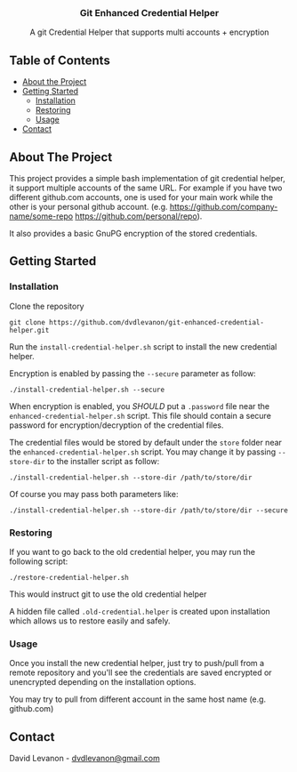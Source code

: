 <br />
<p align="center">
  <h3 align="center">Git Enhanced Credential Helper</h3>

  <p align="center">
    A git Credential Helper that supports multi accounts + encryption
  </p>
</p>


## Table of Contents

* [About the Project](#about-the-project)
* [Getting Started](#getting-started)
	* [Installation](#installation)
	* [Restoring](#restoring)
	* [Usage](#usage)
* [Contact](#contact)

## About The Project

This project provides a simple bash implementation of git credential helper, it support multiple accounts of the same URL. For example if you have two different github.com accounts, one is used for your main work while the other is your personal github account. (e.g. https://github.com/company-name/some-repo https://github.com/personal/repo).

It also provides a basic GnuPG encryption of the stored credentials.

## Getting Started

### Installation

Clone the repository
```
git clone https://github.com/dvdlevanon/git-enhanced-credential-helper.git
```

Run the `install-credential-helper.sh` script to install the new credential helper.

Encryption is enabled by passing the `--secure` parameter as follow:
```
./install-credential-helper.sh --secure
```
When encryption is enabled, you *SHOULD* put a `.password` file near the `enhanced-credential-helper.sh` script. This file should contain a secure password for encryption/decryption of the credential files.

The credential files would be stored by default under the `store` folder near the `enhanced-credential-helper.sh` script. You may change it by passing `--store-dir` to the installer script as follow:
```
./install-credential-helper.sh --store-dir /path/to/store/dir
```

Of course you may pass both parameters like:
```
./install-credential-helper.sh --store-dir /path/to/store/dir --secure
```

### Restoring

If you want to go back to the old credential helper, you may run the following script:
```
./restore-credential-helper.sh
```

This would instruct git to use the old credential helper

A hidden file called `.old-credential.helper` is created upon installation which allows us to restore easily and safely.

### Usage

Once you install the new credential helper, just try to push/pull from a remote repository and you'll see the credentials are saved encrypted or unencrypted depending on the installation options. 

You may try to pull from different account in the same host name (e.g. github.com)

## Contact

David Levanon - dvdlevanon@gmail.com

</p>

